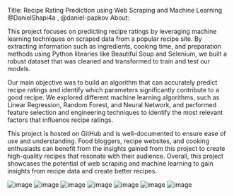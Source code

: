 Title: Recipe Rating Prediction using Web Scraping and Machine Learning
@DanielShapi4a , @daniel-papkov
About:

This project focuses on predicting recipe ratings by leveraging machine learning techniques on scraped data from a popular recipe site. By extracting information such as ingredients, cooking time, and preparation methods using Python libraries like Beautiful Soup and Selenium, we built a robust dataset that was cleaned and transformed to train and test our models.

Our main objective was to build an algorithm that can accurately predict recipe ratings and identify which parameters significantly contribute to a good recipe. We explored different machine learning algorithms, such as Linear Regression, Random Forest, and Neural Network, and performed feature selection and engineering techniques to identify the most relevant factors that influence recipe ratings.

This project is hosted on GitHub and is well-documented to ensure ease of use and understanding. Food bloggers, recipe websites, and cooking enthusiasts can benefit from the insights gained from this project to create high-quality recipes that resonate with their audience. Overall, this project showcases the potential of web scraping and machine learning to gain insights from recipe data and create better recipes.

![image](https://github.com/DanielShapi4a/Data-Science-Recipe-Project/assets/116350669/0da056f9-c3af-49a1-89e0-8ad9c029ad97)
![image](https://github.com/DanielShapi4a/Data-Science-Recipe-Project/assets/116350669/5d6e33a2-7627-4b27-890c-bcefa425d319)
![image](https://github.com/DanielShapi4a/Data-Science-Recipe-Project/assets/116350669/51abd434-b70a-4ce4-9d04-2d284204b94b)
![image](https://github.com/DanielShapi4a/Data-Science-Recipe-Project/assets/116350669/8793c262-0f66-4aff-a47b-742ce1462904)
![image](https://github.com/DanielShapi4a/Data-Science-Recipe-Project/assets/116350669/4bed6c17-3a8a-4145-b46f-ee87f47bf0ca)
![image](https://github.com/DanielShapi4a/Data-Science-Recipe-Project/assets/116350669/dc48b34a-9d58-4a69-b4b2-beda9c33ba7a)
![image](https://github.com/DanielShapi4a/Data-Science-Recipe-Project/assets/116350669/966aa310-e5f3-45dd-9169-5b6999c2c0df)

